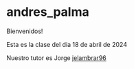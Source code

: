 # andres_palma

Bienvenidos!

Esta es la clase del dia 18 de abril de 2024

Nuestro tutor es Jorge
[jelambrar96](https://github.com/jelambrar96)

<!--
git add README.md  // añadir cambios
git commit -m "Mensaje de lo que actualizaste"  // actualizarlos
git push origin main  // subir a la nube
git branch + nombre de la rama // crea la rama
git branch // visualizas todas las ramas dl proyecto
git checkout + nombre de la rama // se encuentra en la rama y puedes modificarla
-->